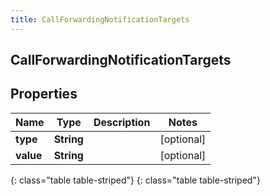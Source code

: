 ```yaml
---
title: CallForwardingNotificationTargets
---
```

## CallForwardingNotificationTargets


## Properties

| Name | Type | Description | Notes |
| ------------ | ------------- | ------------- | ------------- |
| **type** | **String** |  |  [optional] |
| **value** | **String** |  |  [optional] |
{: class="table table-striped"}
{: class="table table-striped"}


